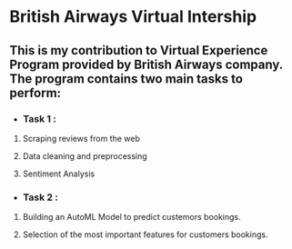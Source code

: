 # British Airways Virtual Intership

## This is my contribution to Virtual Experience Program provided by British Airways company. The program contains two main tasks to perform:
- ### Task 1 : 

1. Scraping reviews from the web

1. Data cleaning and preprocessing 

1. Sentiment Analysis 

- ### Task 2 :

 1. Building an AutoML Model to predict custemors bookings. 
 
 2. Selection of the most important features for customers bookings.  
